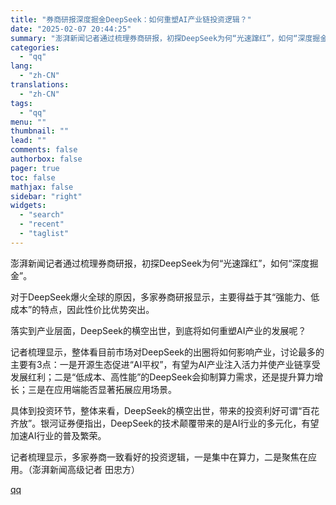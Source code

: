 ```yaml
---
title: "券商研报深度掘金DeepSeek：如何重塑AI产业链投资逻辑？"
date: "2025-02-07 20:44:25"
summary: "澎湃新闻记者通过梳理券商研报，初探DeepSeek为何“光速蹿红”，如何“深度掘金”。对于DeepS..."
categories:
  - "qq"
lang:
  - "zh-CN"
translations:
  - "zh-CN"
tags:
  - "qq"
menu: ""
thumbnail: ""
lead: ""
comments: false
authorbox: false
pager: true
toc: false
mathjax: false
sidebar: "right"
widgets:
  - "search"
  - "recent"
  - "taglist"
---
```


澎湃新闻记者通过梳理券商研报，初探DeepSeek为何“光速蹿红”，如何“深度掘金”。

对于DeepSeek爆火全球的原因，多家券商研报显示，主要得益于其“强能力、低成本”的特点，因此性价比优势突出。

落实到产业层面，DeepSeek的横空出世，到底将如何重塑AI产业的发展呢？

记者梳理显示，整体看目前市场对DeepSeek的出圈将如何影响产业，讨论最多的主要有3点：一是开源生态促进“AI平权”，有望为AI产业注入活力并使产业链享受发展红利；二是“低成本、高性能”的DeepSeek会抑制算力需求，还是提升算力增长；三是在应用端能否显著拓展应用场景。

具体到投资环节，整体来看，DeepSeek的横空出世，带来的投资利好可谓“百花齐放”。银河证券便指出，DeepSeek的技术颠覆带来的是AI行业的多元化，有望加速AI行业的普及繁荣。

记者梳理显示，多家券商一致看好的投资逻辑，一是集中在算力，二是聚焦在应用。（澎湃新闻高级记者 田忠方）

[qq](https://new.qq.com/rain/a/20250207A08M2R00)
